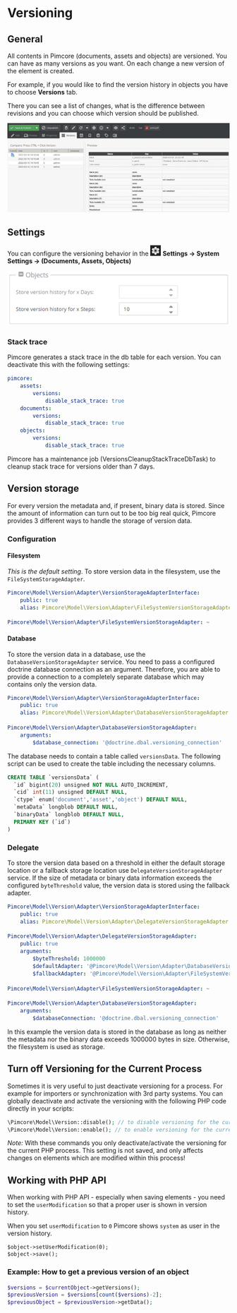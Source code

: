 # Versioning

## General
All contents in Pimcore (documents, assets and objects) are versioned. You can have as many versions as you want.
On each change a new version of the element is created.

For example, if you would like to find the version history in objects you have to choose **Versions** tab.

There you can see a list of changes, what is the difference between revisions and you can choose which version should be published.

![Object versions changeslist](../img/versioning_changeslist.png)


## Settings

<div class="inline-imgs">

You can configure the versioning behavior in the ![Settings](../img/Icon_settings.png) **Settings -> System Settings -> (Documents, Assets, Objects)**

</div>

![Objects version history settings](../img/versioning_settings.png)

### Stack trace

Pimcore generates a stack trace in the db table for each version. You can deactivate this with the following settings:
```yml
pimcore:
    assets:
        versions:
            disable_stack_trace: true
    documents:
        versions:
            disable_stack_trace: true
    objects:
        versions:
            disable_stack_trace: true
```

Pimcore has a maintenance job (VersionsCleanupStackTraceDbTask) to cleanup stack trace for versions older than 7 days.

## Version storage

For every version the metadata and, if present, binary data is stored. Since the amount of information can turn out to
be too big real quick, Pimcore provides 3 different ways to handle the storage of version data.

### Configuration

#### Filesystem

*This is the default setting*. 
To store version data in the filesystem, use the `FileSystemStorageAdapter`. 

```yml
Pimcore\Model\Version\Adapter\VersionStorageAdapterInterface:
    public: true
    alias: Pimcore\Model\Version\Adapter\FileSystemVersionStorageAdapter

Pimcore\Model\Version\Adapter\FileSystemVersionStorageAdapter: ~
```
    
#### Database 
To store the version data in a database, use the `DatabaseVersionStorageAdapter` service.
You need to pass a configured doctrine database connection as an argument. 
Therefore, you are able to provide a connection to a completely separate database which may contains only the version data.    

```yml
Pimcore\Model\Version\Adapter\VersionStorageAdapterInterface:
    public: true
    alias: Pimcore\Model\Version\Adapter\DatabaseVersionStorageAdapter

Pimcore\Model\Version\Adapter\DatabaseVersionStorageAdapter:
    arguments:
        $database_connection: '@doctrine.dbal.versioning_connection'
```

The database needs to contain a table called `versionsData`. The following script can be used to create the table including the necessary columns.

```sql
CREATE TABLE `versionsData` (
  `id` bigint(20) unsigned NOT NULL AUTO_INCREMENT,
  `cid` int(11) unsigned DEFAULT NULL,
  `ctype` enum('document','asset','object') DEFAULT NULL,
  `metaData` longblob DEFAULT NULL,
  `binaryData` longblob DEFAULT NULL,
  PRIMARY KEY (`id`)
)
```

### Delegate

To store the version data based on a threshold in either the default storage location or a fallback storage location use `DelegateVersionStorageAdapter` service.
If the size of metadata or binary data information exceeds the configured `byteThreshold` value, the version data is stored using the fallback adapter.

```yaml
Pimcore\Model\Version\Adapter\VersionStorageAdapterInterface:
    public: true
    alias: Pimcore\Model\Version\Adapter\DelegateVersionStorageAdapter

Pimcore\Model\Version\Adapter\DelegateVersionStorageAdapter:
    public: true
    arguments:
        $byteThreshold: 1000000
        $defaultAdapter: '@Pimcore\Model\Version\Adapter\DatabaseVersionStorageAdapter'
        $fallbackAdapter: '@Pimcore\Model\Version\Adapter\FileSystemVersionStorageAdapter'

Pimcore\Model\Version\Adapter\FileSystemVersionStorageAdapter: ~

Pimcore\Model\Version\Adapter\DatabaseVersionStorageAdapter:
    arguments:
        $databaseConnection: '@doctrine.dbal.versioning_connection'
```

In this example the version data is stored in the database as long as neither the metadata nor the binary data exceeds 1000000 bytes in size.
Otherwise, the filesystem is used as storage.

## Turn off Versioning for the Current Process

Sometimes it is very useful to just deactivate versioning for a process. For example for importers or synchronization with 3rd party systems. 
You can globally deactivate and activate the versioning with the following PHP code directly in your scripts:

```php
\Pimcore\Model\Version::disable(); // to disable versioning for the current process
\Pimcore\Model\Version::enable(); // to enable versioning for the current process
```

*Note:* With these commands you only deactivate/activate the versioning for the current PHP process. 
This setting is not saved, and only affects changes on elements which are modified within this process! 


## Working with PHP API
When working with PHP API - especially when saving elements - you need to set the `userModification` so that a proper 
user is shown in version history. 

When you set `userModification` to `0` Pimcore shows `system` as user in the version history. 


```
$object->setUserModification(0);
$object->save();
```
### Example: How to get a previous version of an object
```php
$versions = $currentObject->getVersions();
$previousVersion = $versions[count($versions)-2];
$previousObject = $previousVersion->getData();
```
